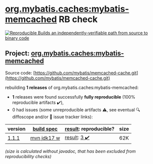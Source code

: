 [org.mybatis.caches:mybatis-memcached](https://central.sonatype.com/artifact/org.mybatis.caches/mybatis-memcached/1.1.1/versions) RB check
=======

[![Reproducible Builds](https://reproducible-builds.org/images/logos/rb.svg) an independently-verifiable path from source to binary code](https://reproducible-builds.org/)

## Project: [org.mybatis.caches:mybatis-memcached](https://central.sonatype.com/artifact/org.mybatis.caches/mybatis-memcached/1.1.1/versions)

Source code: [https://github.com/mybatis/memcached-cache.git](https://github.com/mybatis/memcached-cache.git)

rebuilding **1 releases** of org.mybatis.caches:mybatis-memcached:
- **1** releases were found successfully **fully reproducible** (100% reproducible artifacts :heavy_check_mark:),
- 0 had issues (some unreproducible artifacts :warning:, see eventual :mag: diffoscope and/or :memo: issue tracker links):

| version | [build spec](/BUILDSPEC.md) | [result](https://reproducible-builds.org/docs/jvm/): reproducible? | size |
| -- | --------- | ------ | -- |
| [1.1.1](https://central.sonatype.com/artifact/org.mybatis.caches/mybatis-memcached/1.1.1/pom) | [mvn jdk17 w](mybatis-memcached-1.1.1.buildspec) | [result](mybatis-memcached-1.1.1.buildinfo): [3 :heavy_check_mark: ](mybatis-memcached-1.1.1.buildcompare) | 62K |

<i>(size is calculated without javadoc, that has been excluded from reproducibility checks)</i>
